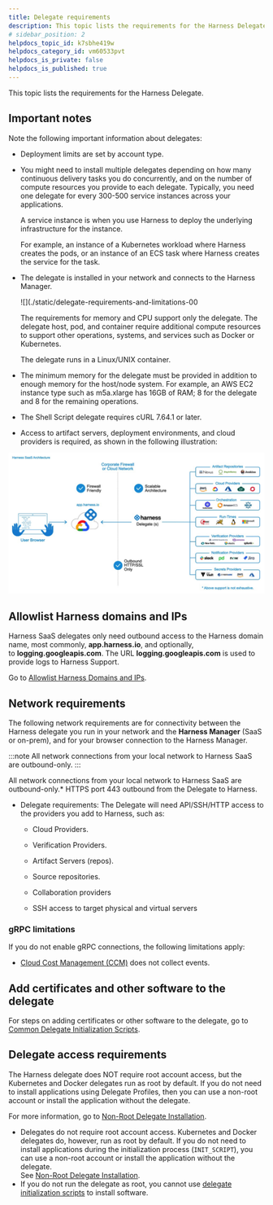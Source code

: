 ```yaml
---
title: Delegate requirements
description: This topic lists the requirements for the Harness Delegate. 
# sidebar_position: 2
helpdocs_topic_id: k7sbhe419w
helpdocs_category_id: vm60533pvt
helpdocs_is_private: false
helpdocs_is_published: true
---
```


This topic lists the requirements for the Harness Delegate.

## Important notes

Note the following important information about delegates:

* Deployment limits are set by account type.

* You might need to install multiple delegates depending on how many continuous delivery tasks you do concurrently, and on the number of compute resources you provide to each delegate. Typically, you need one delegate for every 300-500 service instances across your applications.  

	A service instance is when you use Harness to deploy the underlying infrastructure for the instance.  

	For example, an instance of a Kubernetes workload where Harness creates the pods, or an instance of an ECS task where Harness creates the service for the task.

* The delegate is installed in your network and connects to the Harness Manager.

  ![](./static/delegate-requirements-and-limitations-00
  
  The requirements for memory and CPU support only the delegate. The delegate host, pod, and container require additional compute resources to support other operations, systems, and services such as Docker or Kubernetes.

  The delegate runs in a Linux/UNIX container.

* The minimum memory for the delegate must be provided in addition to enough memory for the host/node system. For example, an AWS EC2 instance type such as m5a.xlarge has 16GB of RAM; 8 for the delegate and 8 for the remaining operations.

* The Shell Script delegate requires cURL 7.64.1 or later.

* Access to artifact servers, deployment environments, and cloud providers is required, as shown in the following illustration:

![](./static/delegate-requirements-and-limitations-01.png)

## Allowlist Harness domains and IPs

Harness SaaS delegates only need outbound access to the Harness domain name, most commonly, **app.harness.io**, and optionally, to **logging.googleapis.com**. The URL **logging.googleapis.com** is used to provide logs to Harness Support.

Go to [Allowlist Harness Domains and IPs](/docs/platform/20_References/whitelist-harness-domains-and-ips.md).

## Network requirements

The following network requirements are for connectivity between the Harness delegate you run in your network and the **Harness Manager** (SaaS or on-prem), and for your browser connection to the Harness Manager.

:::note
All network connections from your local network to Harness SaaS are outbound-only.
:::

All network connections from your local network to Harness SaaS are outbound-only.* HTTPS port 443 outbound from the Delegate to Harness.
* Delegate requirements: The Delegate will need API/SSH/HTTP access to the providers you add to Harness, such as:
	+ Cloud Providers.
	+ Verification Providers.
	+ Artifact Servers (repos).

	+ Source repositories.
	+ Collaboration providers
	+ SSH access to target physical and virtual servers

### gRPC limitations

If you do not enable gRPC connections, the following limitations apply:


* [Cloud Cost Management (CCM)](/docs/category/cloud-cost-management) does not collect events.


## Add certificates and other software to the delegate

For steps on adding certificates or other software to the delegate, go to [Common Delegate Initialization Scripts](/docs/platform/Delegates/delegate-reference/common-delegate-profile-scripts.md).

## Delegate access requirements

The Harness delegate does NOT require root account access, but the Kubernetes and Docker delegates run as root by default. If you do not need to install applications using Delegate Profiles, then you can use a non-root account or install the application without the delegate.  

For more information, go to [Non-Root Delegate Installation](/docs/platform/Delegates/advanced-installation/non-root-delegate-installation.md).

* Delegates do not require root account access. Kubernetes and Docker delegates do, however, run as root by default. If you do not need to install applications during the initialization process (`INIT_SCRIPT`), you can use a non-root account or install the application without the delegate.  
See [Non-Root Delegate Installation](/docs/platform/Delegates/advanced-installation/non-root-delegate-installation.md).
* If you do not run the delegate as root, you cannot use [delegate initialization scripts](/docs/platform/Delegates/delegate-reference/common-delegate-profile-scripts.md) to install software.


